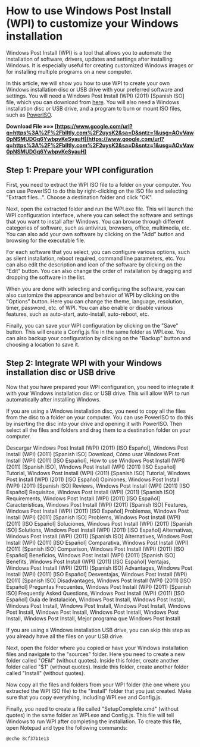 # How to use Windows Post Install (WPI) to customize your Windows installation
 
Windows Post Install (WPI) is a tool that allows you to automate the installation of software, drivers, updates and settings after installing Windows. It is especially useful for creating customized Windows images or for installing multiple programs on a new computer.
 
In this article, we will show you how to use WPI to create your own Windows installation disc or USB drive with your preferred software and settings. You will need a Windows Post Install (WPI) (2011) [Spanish ISO] file, which you can download from [here](https://netcityme.com/wp-content/uploads/2022/11/Windows_Post_Install_WPI_2011_Spanish_ISO.pdf). You will also need a Windows installation disc or USB drive, and a program to burn or mount ISO files, such as [PowerISO](https://www.poweriso.com/).
 
**Download File »»» [https://www.google.com/url?q=https%3A%2F%2Fblltly.com%2F2uysK2&sa=D&sntz=1&usg=AOvVaw0pNSMUDGq6YwbpvKeSyauH](https://www.google.com/url?q=https%3A%2F%2Fblltly.com%2F2uysK2&sa=D&sntz=1&usg=AOvVaw0pNSMUDGq6YwbpvKeSyauH)**


 
## Step 1: Prepare your WPI configuration
 
First, you need to extract the WPI ISO file to a folder on your computer. You can use PowerISO to do this by right-clicking on the ISO file and selecting "Extract files...". Choose a destination folder and click "OK".
 
Next, open the extracted folder and run the WPI.exe file. This will launch the WPI configuration interface, where you can select the software and settings that you want to install after Windows. You can browse through different categories of software, such as antivirus, browsers, office, multimedia, etc. You can also add your own software by clicking on the "Add" button and browsing for the executable file.
 
For each software that you select, you can configure various options, such as silent installation, reboot required, command line parameters, etc. You can also edit the description and icon of the software by clicking on the "Edit" button. You can also change the order of installation by dragging and dropping the software in the list.
 
When you are done with selecting and configuring the software, you can also customize the appearance and behavior of WPI by clicking on the "Options" button. Here you can change the theme, language, resolution, timer, password, etc. of WPI. You can also enable or disable various features, such as auto-start, auto-install, auto-reboot, etc.
 
Finally, you can save your WPI configuration by clicking on the "Save" button. This will create a Config.js file in the same folder as WPI.exe. You can also backup your configuration by clicking on the "Backup" button and choosing a location to save it.
 
## Step 2: Integrate WPI with your Windows installation disc or USB drive
 
Now that you have prepared your WPI configuration, you need to integrate it with your Windows installation disc or USB drive. This will allow WPI to run automatically after installing Windows.
 
If you are using a Windows installation disc, you need to copy all the files from the disc to a folder on your computer. You can use PowerISO to do this by inserting the disc into your drive and opening it with PowerISO. Then select all the files and folders and drag them to a destination folder on your computer.
 
Descargar Windows Post Install (WPI) (2011) [ISO Español],  Windows Post Install (WPI) (2011) [Spanish ISO] Download,  Cómo usar Windows Post Install (WPI) (2011) [ISO Español],  How to use Windows Post Install (WPI) (2011) [Spanish ISO],  Windows Post Install (WPI) (2011) [ISO Español] Tutorial,  Windows Post Install (WPI) (2011) [Spanish ISO] Tutorial,  Windows Post Install (WPI) (2011) [ISO Español] Opiniones,  Windows Post Install (WPI) (2011) [Spanish ISO] Reviews,  Windows Post Install (WPI) (2011) [ISO Español] Requisitos,  Windows Post Install (WPI) (2011) [Spanish ISO] Requirements,  Windows Post Install (WPI) (2011) [ISO Español] Características,  Windows Post Install (WPI) (2011) [Spanish ISO] Features,  Windows Post Install (WPI) (2011) [ISO Español] Problemas,  Windows Post Install (WPI) (2011) [Spanish ISO] Problems,  Windows Post Install (WPI) (2011) [ISO Español] Soluciones,  Windows Post Install (WPI) (2011) [Spanish ISO] Solutions,  Windows Post Install (WPI) (2011) [ISO Español] Alternativas,  Windows Post Install (WPI) (2011) [Spanish ISO] Alternatives,  Windows Post Install (WPI) (2011) [ISO Español] Comparativa,  Windows Post Install (WPI) (2011) [Spanish ISO] Comparison,  Windows Post Install (WPI) (2011) [ISO Español] Beneficios,  Windows Post Install (WPI) (2011) [Spanish ISO] Benefits,  Windows Post Install (WPI) (2011) [ISO Español] Ventajas,  Windows Post Install (WPI) (2011) [Spanish ISO] Advantages,  Windows Post Install (WPI) (2011) [ISO Español] Desventajas,  Windows Post Install (WPI) (2011) [Spanish ISO] Disadvantages,  Windows Post Install (WPI) (2011) [ISO Español] Preguntas Frecuentes,  Windows Post Install (WPI) (2011) [Spanish ISO] Frequently Asked Questions,  Windows Post Install (WPI) (2011) [ISO Español] Guía de Instalación,  Windows Post Install,  Windows Post Install,  Windows Post Install,  Windows Post Install,  Windows Post Install,  Windows Post Install,  Windows Post Install,  Windows Post Install,  Windows Post Install,  Windows Post Install,  Mejor programa que Windows Post Install
 
If you are using a Windows installation USB drive, you can skip this step as you already have all the files on your USB drive.
 
Next, open the folder where you copied or have your Windows installation files and navigate to the "sources" folder. Here you need to create a new folder called "$OEM$" (without quotes). Inside this folder, create another folder called "$1" (without quotes). Inside this folder, create another folder called "Install" (without quotes).
 
Now copy all the files and folders from your WPI folder (the one where you extracted the WPI ISO file) to the "Install" folder that you just created. Make sure that you copy everything, including WPI.exe and Config.js.
 
Finally, you need to create a file called "SetupComplete.cmd" (without quotes) in the same folder as WPI.exe and Config.js. This file will tell Windows to run WPI after completing the installation. To create this file, open Notepad and type the following commands:

    @echo 8cf37b1e13

    

